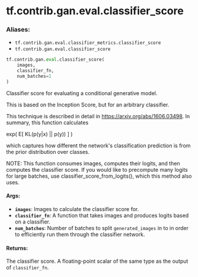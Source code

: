 <div itemscope itemtype="http://developers.google.com/ReferenceObject">
<meta itemprop="name" content="tf.contrib.gan.eval.classifier_score" />
<meta itemprop="path" content="Stable" />
</div>

# tf.contrib.gan.eval.classifier_score

### Aliases:

* `tf.contrib.gan.eval.classifier_metrics.classifier_score`
* `tf.contrib.gan.eval.classifier_score`

``` python
tf.contrib.gan.eval.classifier_score(
    images,
    classifier_fn,
    num_batches=1
)
```

Classifier score for evaluating a conditional generative model.

This is based on the Inception Score, but for an arbitrary classifier.

This technique is described in detail in https://arxiv.org/abs/1606.03498. In
summary, this function calculates

exp( E[ KL(p(y|x) || p(y)) ] )

which captures how different the network's classification prediction is from
the prior distribution over classes.

NOTE: This function consumes images, computes their logits, and then
computes the classifier score. If you would like to precompute many logits for
large batches, use classifier_score_from_logits(), which this method also
uses.

#### Args:

* <b>`images`</b>: Images to calculate the classifier score for.
* <b>`classifier_fn`</b>: A function that takes images and produces logits based on a
    classifier.
* <b>`num_batches`</b>: Number of batches to split `generated_images` in to in order to
    efficiently run them through the classifier network.


#### Returns:

The classifier score. A floating-point scalar of the same type as the output
of `classifier_fn`.